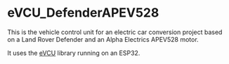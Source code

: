 # eVCU_DefenderAPEV528

This is the vehicle control unit for an electric car conversion project based on a Land Rover Defender and an Alpha Electrics APEV528 motor.

It uses the [eVCU](https://github.com/marlinarnz/eVCU) library running on an ESP32.
